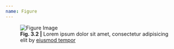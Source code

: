 ```yaml
---
name: Figure
---
```


<figure>
	<img src="//placehold.it/800x400" alt="Figure Image">
	<figcaption><b>Fig. 3.2 |</b> Lorem ipsum dolor sit amet, consectetur adipisicing elit by <a href="#">eiusmod tempor</a></figcaption>
</figure>